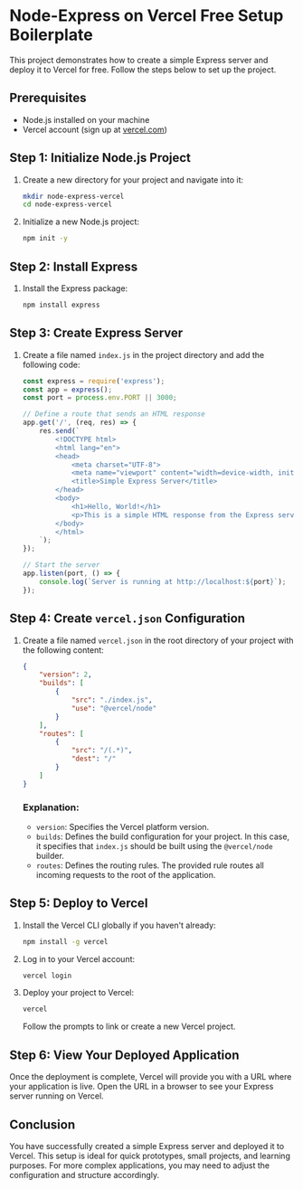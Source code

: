 # Node-Express on Vercel Free Setup Boilerplate

This project demonstrates how to create a simple Express server and deploy it to Vercel for free. Follow the steps below to set up the project.

## Prerequisites

- Node.js installed on your machine
- Vercel account (sign up at [vercel.com](https://vercel.com))

## Step 1: Initialize Node.js Project

1. Create a new directory for your project and navigate into it:
    ```sh
    mkdir node-express-vercel
    cd node-express-vercel
    ```

2. Initialize a new Node.js project:
    ```sh
    npm init -y
    ```

## Step 2: Install Express

1. Install the Express package:
    ```sh
    npm install express
    ```

## Step 3: Create Express Server

1. Create a file named `index.js` in the project directory and add the following code:

    ```js
    const express = require('express');
    const app = express();
    const port = process.env.PORT || 3000;

    // Define a route that sends an HTML response
    app.get('/', (req, res) => {
        res.send(`
            <!DOCTYPE html>
            <html lang="en">
            <head>
                <meta charset="UTF-8">
                <meta name="viewport" content="width=device-width, initial-scale=1.0">
                <title>Simple Express Server</title>
            </head>
            <body>
                <h1>Hello, World!</h1>
                <p>This is a simple HTML response from the Express server.</p>
            </body>
            </html>
        `);
    });

    // Start the server
    app.listen(port, () => {
        console.log(`Server is running at http://localhost:${port}`);
    });
    ```

## Step 4: Create `vercel.json` Configuration

1. Create a file named `vercel.json` in the root directory of your project with the following content:

    ```json
    {
        "version": 2,
        "builds": [
            {
                "src": "./index.js",
                "use": "@vercel/node"
            }
        ],
        "routes": [
            {
                "src": "/(.*)",
                "dest": "/"
            }
        ]
    }
    ```

    ### Explanation:
    - `version`: Specifies the Vercel platform version.
    - `builds`: Defines the build configuration for your project. In this case, it specifies that `index.js` should be built using the `@vercel/node` builder.
    - `routes`: Defines the routing rules. The provided rule routes all incoming requests to the root of the application.

## Step 5: Deploy to Vercel

1. Install the Vercel CLI globally if you haven't already:
    ```sh
    npm install -g vercel
    ```

2. Log in to your Vercel account:
    ```sh
    vercel login
    ```

3. Deploy your project to Vercel:
    ```sh
    vercel
    ```

    Follow the prompts to link or create a new Vercel project.

## Step 6: View Your Deployed Application

Once the deployment is complete, Vercel will provide you with a URL where your application is live. Open the URL in a browser to see your Express server running on Vercel.

## Conclusion

You have successfully created a simple Express server and deployed it to Vercel. This setup is ideal for quick prototypes, small projects, and learning purposes. For more complex applications, you may need to adjust the configuration and structure accordingly.
